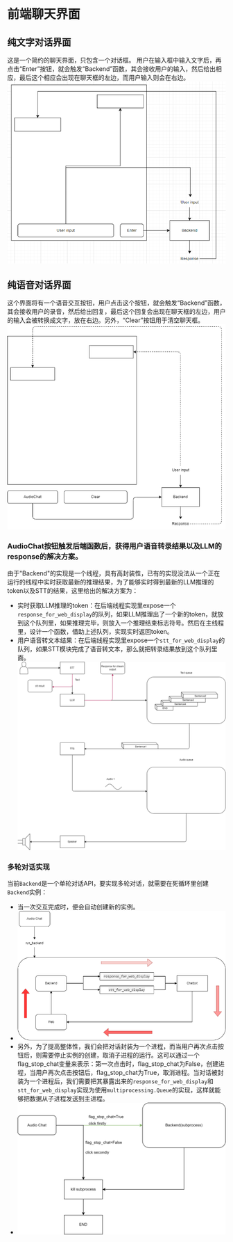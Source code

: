 # 前端聊天界面

## 纯文字对话界面
这是一个简约的聊天界面，只包含一个对话框。
用户在输入框中输入文字后，再点击“Enter”按钮，就会触发“Backend”函数，其会接收用户的输入，然后给出相应，最后这个相应会出现在聊天框的左边，而用户输入则会在右边。
![alt text](arch/Web_Arch.png)
## 纯语音对话界面
这个界面将有一个语音交互按钮，用户点击这个按钮，就会触发“Backend”函数，其会接收用户的录音，然后给出回复，最后这个回复会出现在聊天框的左边，用户的输入会被转换成文字，放在右边。另外，“Clear”按钮用于清空聊天框。
![alt text](arch/Web_Arch-s2s.png)
### AudioChat按钮触发后端函数后，获得用户语音转录结果以及LLM的response的解决方案。
由于"Backend"的实现是一个线程，具有高封装性，已有的实现没法从一个正在运行的线程中实时获取最新的推理结果，为了能够实时得到最新的LLM推理的token以及STT的结果，这里给出的解决方案为：

- 实时获取LLM推理的token：在后端线程实现里expose一个`response_for_web_display`的队列，如果LLM推理出了一个新的token，就放到这个队列里，如果推理完毕，则放入一个推理结束标志符号。然后在主线程里，设计一个函数，借助上述队列，实现实时返回token。
- 用户语音转文本结果：在后端线程实现里expose一个`stt_for_web_display`的队列，如果STT模块完成了语音转文本，那么就把转录结果放到这个队列里面。
![alt text](arch/Web_Arch-s2s-web-display.png)
### 多轮对话实现
当前`Backend`是一个单轮对话API，要实现多轮对话，就需要在死循环里创建`Backend`实例：
- 当一次交互完成时，便会自动创建新的实例。
- ![alt text](arch/Web_Arch-s2s-multi-chat.png)
- 另外，为了提高整体性，我们会把对话封装为一个进程，而当用户再次点击按钮后，则需要停止实例的创建，取消子进程的运行。这可以通过一个flag_stop_chat变量来表示：第一次点击时，flag_stop_chat为False，创建进程，当用户再次点击按钮后，flag_stop_chat为True，取消进程。当对话被封装为一个进程后，我们需要把其暴露出来的`response_for_web_display`和`stt_for_web_display`实现为使用`multiprocessing.Queue`的实现，这样就能够把数据从子进程发送到主进程。
- ![alt text](arch/Web_Arch-s2s-multi-chat-close.png)